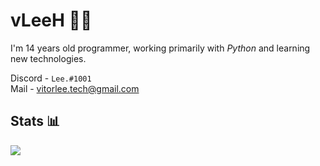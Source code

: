 # vLeeH 👨‍💻 
I'm 14 years old programmer, working primarily with _Python_ and learning new technologies. 

Discord - `Lee.#1001` <br>
Mail - <a href="">vitorlee.tech@gmail.com</a>

## Stats 📊

<img align="left" src="https://github-readme-stats.vercel.app/api?username=vLeeH&count_private=true&show_icons=true&theme=dark&"/>
